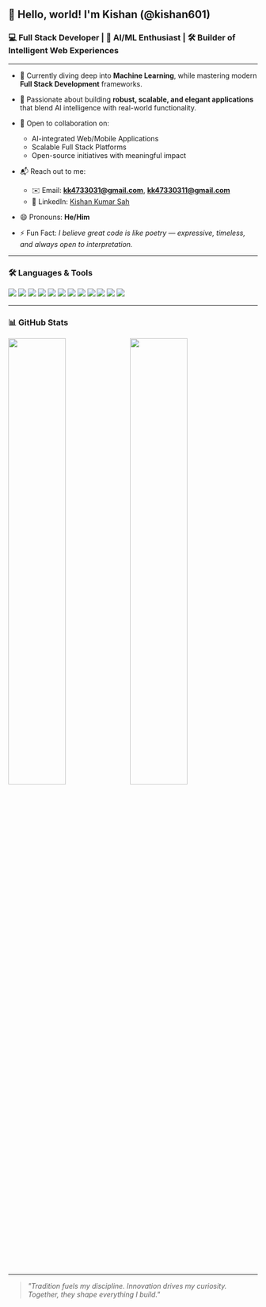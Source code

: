 ## 👋 Hello, world! I'm Kishan (@kishan601)

### 💻 Full Stack Developer | 🧠 AI/ML Enthusiast | 🛠️ Builder of Intelligent Web Experiences

---

- 🔭 Currently diving deep into **Machine Learning**, while mastering modern **Full Stack Development** frameworks.  
- 👀 Passionate about building **robust, scalable, and elegant applications** that blend AI intelligence with real-world functionality.  
- 🤝 Open to collaboration on:  
  - AI-integrated Web/Mobile Applications  
  - Scalable Full Stack Platforms  
  - Open-source initiatives with meaningful impact  

- 📬 Reach out to me:  
  - ✉️ Email: **kk4733031@gmail.com**, **kk47330311@gmail.com**  
  - 💼 LinkedIn: [Kishan Kumar Sah](https://www.linkedin.com/in/kishan-kumar-sah-a52611197)  

- 😄 Pronouns: **He/Him**  
- ⚡ Fun Fact: _I believe great code is like poetry — expressive, timeless, and always open to interpretation._

---

### 🛠️ Languages & Tools

<p align="left">
  <img src="https://img.shields.io/badge/HTML5-E34F26?style=flat&logo=html5&logoColor=white" />
  <img src="https://img.shields.io/badge/CSS3-1572B6?style=flat&logo=css3&logoColor=white" />
  <img src="https://img.shields.io/badge/JavaScript-F7DF1E?style=flat&logo=javascript&logoColor=black" />
  <img src="https://img.shields.io/badge/React-20232A?style=flat&logo=react&logoColor=61DAFB" />
  <img src="https://img.shields.io/badge/Node.js-339933?style=flat&logo=node.js&logoColor=white" />
  <img src="https://img.shields.io/badge/Express.js-000000?style=flat&logo=express&logoColor=white" />
  <img src="https://img.shields.io/badge/MongoDB-47A248?style=flat&logo=mongodb&logoColor=white" />
  <img src="https://img.shields.io/badge/Python-3776AB?style=flat&logo=python&logoColor=white" />
  <img src="https://img.shields.io/badge/TensorFlow-FF6F00?style=flat&logo=tensorflow&logoColor=white" />
  <img src="https://img.shields.io/badge/PyTorch-EE4C2C?style=flat&logo=pytorch&logoColor=white" />
  <img src="https://img.shields.io/badge/Git-F05032?style=flat&logo=git&logoColor=white" />
  <img src="https://img.shields.io/badge/GitHub-181717?style=flat&logo=github&logoColor=white" />
</p>

---

### 📊 GitHub Stats

<p align="left">
  <img src="https://github-readme-stats.vercel.app/api?username=kishan601&show_icons=true&theme=radical" width="48%" />
  <img src="https://github-readme-streak-stats.herokuapp.com?user=kishan601&theme=radical&hide_border=true" width="48%" />
</p>

---

> _"Tradition fuels my discipline. Innovation drives my curiosity. Together, they shape everything I build."_

<!---
kishan601/kishan601 is a ✨ special ✨ repository because its `README.md` (this file) appears on your GitHub profile.
You can click the Preview link to take a look at your changes.
--->
